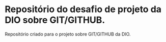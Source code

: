 # Repositório do desafio de projeto da DIO sobre GIT/GITHUB.
Repositório criado para o projeto sobre GIT/GITHUB da DIO.



